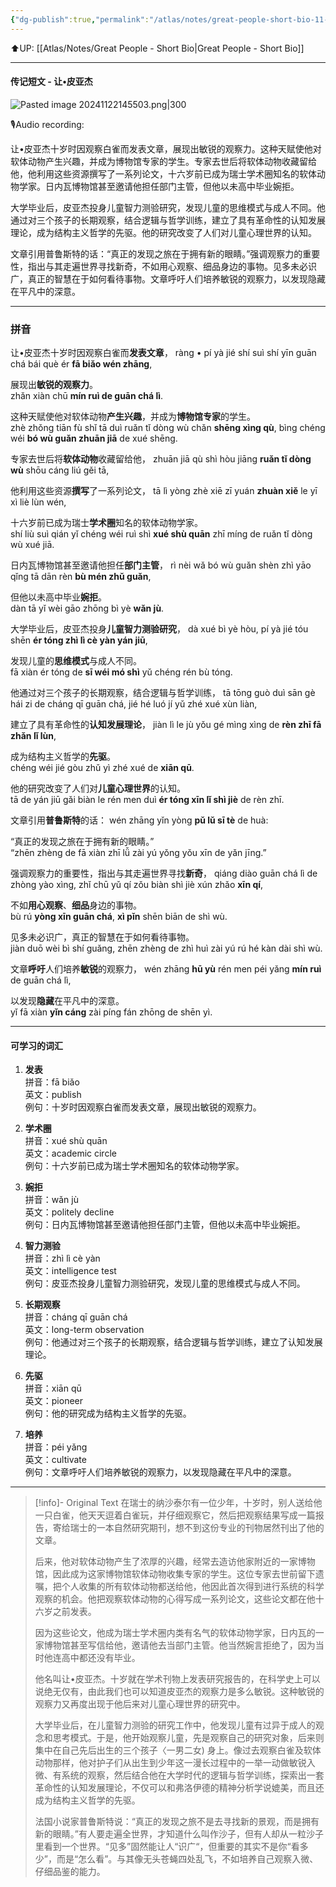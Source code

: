 ```yaml
---
{"dg-publish":true,"permalink":"/atlas/notes/great-people-short-bio-11-jean-piaget/","noteIcon":""}
---
```


⬆️UP: [[Atlas/Notes/Great People - Short Bio\|Great People - Short Bio]]

---
#### 传记短文 - 让•皮亚杰

![Pasted image 20241122145503.png|300](/img/user/Atlas/Utilities/Images/Pasted%20image%2020241122145503.png)

🎙️Audio recording: 

让•皮亚杰十岁时因观察白雀而发表文章，展现出敏锐的观察力。这种天赋使他对软体动物产生兴趣，并成为博物馆专家的学生。专家去世后将软体动物收藏留给他，他利用这些资源撰写了一系列论文，十六岁前已成为瑞士学术圈知名的软体动物学家。日内瓦博物馆甚至邀请他担任部门主管，但他以未高中毕业婉拒。

大学毕业后，皮亚杰投身儿童智力测验研究，发现儿童的思维模式与成人不同。他通过对三个孩子的长期观察，结合逻辑与哲学训练，建立了具有革命性的认知发展理论，成为结构主义哲学的先驱。他的研究改变了人们对儿童心理世界的认知。

文章引用普鲁斯特的话：“真正的发现之旅在于拥有新的眼睛。”强调观察力的重要性，指出与其走遍世界寻找新奇，不如用心观察、细品身边的事物。见多未必识广，真正的智慧在于如何看待事物。文章呼吁人们培养敏锐的观察力，以发现隐藏在平凡中的深意。


---
### 拼音
让•皮亚杰十岁时因观察白雀而**发表文章**，
ràng • pí yà jié shí suì shí yīn guān chá bái què ér **fā biǎo wén zhāng**, 

展现出**敏锐的观察力**。  
zhǎn xiàn chū **mín ruì de guān chá lì**.  

这种天赋使他对软体动物**产生兴趣**，并成为**博物馆专家**的学生。  
zhè zhǒng tiān fù shǐ tā duì ruǎn tǐ dòng wù chǎn **shēng xìng qù**, bìng chéng wéi **bó wù guǎn zhuān jiā** de xué shēng.  

专家去世后将**软体动物**收藏留给他，
zhuān jiā qù shì hòu jiāng **ruǎn tǐ dòng wù** shōu cáng liú gěi tā, 

他利用这些资源**撰写**了一系列论文，
tā lì yòng zhè xiē zī yuán **zhuàn xiě** le yī xì liè lùn wén, 

十六岁前已成为瑞士**学术圈**知名的软体动物学家。  
shí liù suì qián yǐ chéng wéi ruì shì **xué shù quān** zhī míng de ruǎn tǐ dòng wù xué jiā.  

日内瓦博物馆甚至邀请他担任**部门主管**，
rì nèi wǎ bó wù guǎn shèn zhì yāo qǐng tā dān rèn **bù mén zhǔ guǎn**, 

但他以未高中毕业**婉拒**。  
dàn tā yǐ wèi gāo zhōng bì yè **wǎn jù**.

大学毕业后，皮亚杰投身**儿童智力测验研究**，
dà xué bì yè hòu, pí yà jié tóu shēn **ér tóng zhì lì cè yàn yán jiū**, 

发现儿童的**思维模式**与成人不同。  
fā xiàn ér tóng de **sī wéi mó shì** yǔ chéng rén bù tóng.  

他通过对三个孩子的长期观察，结合逻辑与哲学训练，
tā tōng guò duì sān gè hái zi de cháng qī guān chá, jié hé luó jí yǔ zhé xué xùn liàn, 

建立了具有革命性的**认知发展理论**，
jiàn lì le jù yǒu gé mìng xìng de **rèn zhī fā zhǎn lǐ lùn**, 

成为结构主义哲学的**先驱**。  
chéng wéi jié gòu zhǔ yì zhé xué de **xiān qū**.  

他的研究改变了人们对**儿童心理世界**的认知。  
tā de yán jiū gǎi biàn le rén men duì **ér tóng xīn lǐ shì jiè** de rèn zhī.

文章引用**普鲁斯特**的话：
wén zhāng yǐn yòng **pǔ lǔ sī tè** de huà: 

“真正的发现之旅在于拥有新的眼睛。”  
“zhēn zhèng de fā xiàn zhī lǚ zài yú yǒng yǒu xīn de yǎn jīng.”  

强调观察力的重要性，指出与其走遍世界寻找**新奇**，
qiáng diào guān chá lì de zhòng yào xìng, zhǐ chū yǔ qí zǒu biàn shì jiè xún zhǎo **xīn qí**, 

不如**用心观察**、**细品**身边的事物。  
bù rú **yòng xīn guān chá**, **xì pǐn** shēn biān de shì wù.  

见多未必识广，真正的智慧在于如何看待事物。  
jiàn duō wèi bì shí guǎng, zhēn zhèng de zhì huì zài yú rú hé kàn dài shì wù.  

文章**呼吁**人们培养**敏锐**的观察力，
wén zhāng **hū yù** rén men péi yǎng **mín ruì** de guān chá lì, 

以发现**隐藏**在平凡中的深意。  
yǐ fā xiàn **yǐn cáng** zài píng fán zhōng de shēn yì.

---

#### 可学习的词汇

1. **发表**  
    拼音：fā biǎo  
    英文：publish  
    例句：十岁时因观察白雀而发表文章，展现出敏锐的观察力。
    
2. **学术圈**  
    拼音：xué shù quān  
    英文：academic circle  
    例句：十六岁前已成为瑞士学术圈知名的软体动物学家。
    
3. **婉拒**  
    拼音：wǎn jù  
    英文：politely decline  
    例句：日内瓦博物馆甚至邀请他担任部门主管，但他以未高中毕业婉拒。
    
4. **智力测验**  
    拼音：zhì lì cè yàn  
    英文：intelligence test  
    例句：皮亚杰投身儿童智力测验研究，发现儿童的思维模式与成人不同。
    
5. **长期观察**  
    拼音：cháng qī guān chá  
    英文：long-term observation  
    例句：他通过对三个孩子的长期观察，结合逻辑与哲学训练，建立了认知发展理论。
    
6. **先驱**  
    拼音：xiān qū  
    英文：pioneer  
    例句：他的研究成为结构主义哲学的先驱。
    
7. **培养**  
    拼音：péi yǎng  
    英文：cultivate  
    例句：文章呼吁人们培养敏锐的观察力，以发现隐藏在平凡中的深意。



---

> [!info]- Original Text
> 在瑞士的纳沙泰尔有一位少年，十岁时，别人送给他一只白雀，他天天逗着白雀玩，并仔细观察它，然后把观察结果写成一篇报告，寄给瑞士的一本自然研究期刊，想不到这份专业的刊物居然刊出了他的文章。
> 
> 后来，他对软体动物产生了浓厚的兴趣，经常去造访他家附近的一家博物馆，因此成为这家博物馆软体动物收集专家的学生。这位专家去世前留下遗嘱，把个人收集的所有软体动物都送给他，他因此首次得到进行系统的科学观察的机会。他把观察软体动物的心得写成一系列论文，这些论文都在他十六岁之前发表。
> 
> 因为这些论文，他成为瑞士学术圈内类有名气的软体动物学家，日内瓦的一家博物馆甚至写信给他，邀请他去当部门主管。他当然婉言拒绝了，因为当时他连高中都还没有毕业。
>
> 他名叫让•皮亚杰。十岁就在学术刊物上发表研究报告的，在科学史上可以说绝无仅有，由此我们也可以知道皮亚杰的观察力是多么敏锐。这种敏锐的观察力又再度出现于他后来对儿童心理世界的研究中。
> 
> 大学毕业后，在儿童智力测验的研究工作中，他发现儿童有过异于成人的观念和思考模式。于是，他开始观察儿童，先是观察自己的研究对象，后来则集中在自己先后出生的三个孩子〈一男二女) 身上。像过去观察白雀及软体动物那样，他对护子们从出生到少年这一漫长过程中的一举一动做敏锐入微、有系统的观察，然后结合他在大学时代的逻辑与哲学训练，探索出一套革命性的认知发展理论，不仅可以和弗洛伊德的精神分析学说媲美，而且还成为结构主义哲学的先驱。
> 
> 法国小说家普鲁斯特说：“真正的发现之旅不是去寻找新的景观，而是拥有新的眼睛。”有人要走遍全世界，才知道什么叫作沙子，但有人却从一粒沙子里看到一个世界。“见多”固然能让人“识广“，但重要的其实不是你“看多少”，而是“怎么看”。与其像无头苍蝇四处乱飞，不如培养自己观察入微、仔细品鉴的能力。
